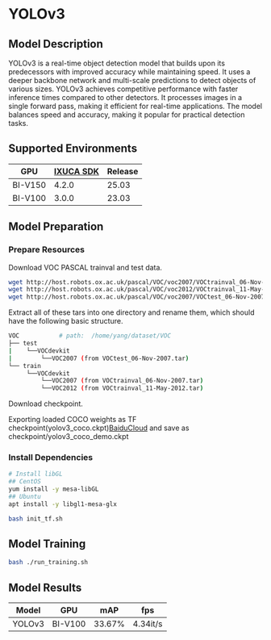 # YOLOv3

## Model Description

YOLOv3 is a real-time object detection model that builds upon its predecessors with improved accuracy while maintaining
speed. It uses a deeper backbone network and multi-scale predictions to detect objects of various sizes. YOLOv3 achieves
competitive performance with faster inference times compared to other detectors. It processes images in a single forward
pass, making it efficient for real-time applications. The model balances speed and accuracy, making it popular for
practical detection tasks.

## Supported Environments

| GPU    | [IXUCA SDK](https://gitee.com/deep-spark/deepspark#%E5%A4%A9%E6%95%B0%E6%99%BA%E7%AE%97%E8%BD%AF%E4%BB%B6%E6%A0%88-ixuca) | Release |
|--------|-----------|---------|
| BI-V150 | 4.2.0     |  25.03  |
| BI-V100 | 3.0.0     |  23.03  |

## Model Preparation

### Prepare Resources

Download VOC PASCAL trainval and test data.

```bash
wget http://host.robots.ox.ac.uk/pascal/VOC/voc2007/VOCtrainval_06-Nov-2007.tar
wget http://host.robots.ox.ac.uk/pascal/VOC/voc2012/VOCtrainval_11-May-2012.tar
wget http://host.robots.ox.ac.uk/pascal/VOC/voc2007/VOCtest_06-Nov-2007.tar
```

Extract all of these tars into one directory and rename them, which should have the following basic structure.

```bash
VOC           # path:  /home/yang/dataset/VOC
├── test
|    └──VOCdevkit
|        └──VOC2007 (from VOCtest_06-Nov-2007.tar)
└── train
     └──VOCdevkit
         └──VOC2007 (from VOCtrainval_06-Nov-2007.tar)
         └──VOC2012 (from VOCtrainval_11-May-2012.tar)
```

Download checkpoint.

Exporting loaded COCO weights as TF checkpoint(yolov3_coco.ckpt)[BaiduCloud](https://pan.baidu.com/s/11mwiUy8KotjUVQXqkGGPFQ&shfl=sharepset#list/path=%2F) and save as checkpoint/yolov3_coco_demo.ckpt

### Install Dependencies

```bash
# Install libGL
## CentOS
yum install -y mesa-libGL
## Ubuntu
apt install -y libgl1-mesa-glx

bash init_tf.sh
```

## Model Training

```bash
bash ./run_training.sh
```

## Model Results

| Model  | GPU     | mAP    | fps      |
|--------|---------|--------|----------|
| YOLOv3 | BI-V100 | 33.67% | 4.34it/s |
